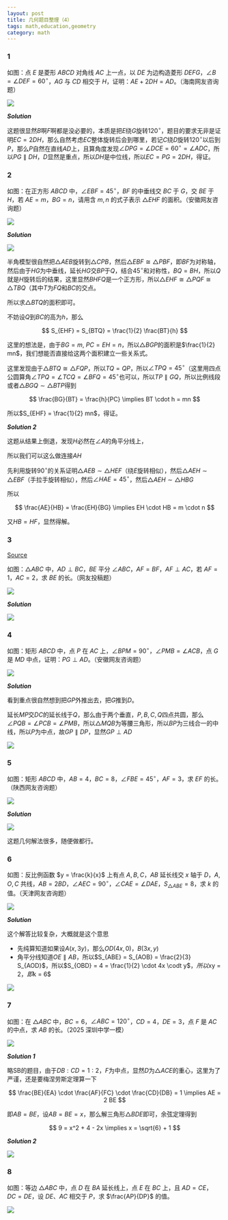 ```yaml
---
layout: post 
title: 几何题目整理（4）
tags: math,education,geometry
category: math
---
```


### 1

如图：点 $E$ 是菱形 $ABCD$ 对角线 $AC$ 上一点，以 $DE$ 为边构造菱形 $DEFG$，$\angle B = \angle DEF = 60^\circ$，$AG$ 与 $CD$ 相交于 $H$，证明：$AE + 2DH = AD$。（海南网友咨询题）

![](https://crsando.github.io/images/2025-08-24/A-001.png)

***Solution***

这题很显然$B$啊$F$啊都是没必要的，本质是把$E$绕$G$旋转$120^\circ$，题目的要求无非是证明$EC = 2DH$，那么自然考虑$EC$整体旋转后会到哪里，若记$C$绕$D$旋转$120^\circ$以后到$P$，那么$P$自然在直线$AD$上，且算角度发现$\angle DPG = \angle DCE = 60^\circ = \angle ADC$，所以$PG \parallel DH$，$D$显然是重点，所以$DH$是中位线，所以$EC = PG = 2 DH$，得证。

### 2

如图：在正方形 $ABCD$ 中，$\angle EBF = 45^\circ$，$BF$ 的中垂线交 $BC$ 于 $G$，交 $BE$ 于 $H$，若 $AE = m$，$BG = n$，请用含 $m, n$ 的式子表示 $\triangle EHF$ 的面积。（安徽网友咨询题）

![](https://crsando.github.io/images/2025-08-24/A-002.png)

***Solution***

![](https://crsando.github.io/images/2025-08-24/A-002-Ans.png)

半角模型很自然把$\triangle AEB$旋转到$\triangle CPB$，然后$\triangle EBF \cong \triangle PBF$，即$BF$为对称轴，然后由于$HG$为中垂线，延长$HG$交$BP$于$Q$，结合$45^\circ$和对称性，$BQ = BH$，所以$Q$就是$H$旋转后的结果，这里显然$BHFQ$是一个正方形，所以$\triangle EHF \cong \triangle PQF \cong \triangle TBQ$（其中$T$为$FQ$和$BC$的交点。

所以求$\triangle BTQ$的面积即可。

不妨设$Q$到$BC$的高为$h$，那么

$$
    S_{EHF} = S_{BTQ} = \frac{1}{2} \frac{BT}{h}
$$

这里的想法是，由于$BG = m$, $PC = EH = n$，所以$\triangle BGP$的面积是$\frac{1}{2} mn$，我们想能否直接给这两个面积建立一些关系式。

这里发现由于$\triangle BTQ \cong \triangle FQP$，所以$TQ = QP$，所以$\angle TPQ = 45^\circ$（这里用四点公圆算角$\angle TPQ = \angle TCQ = \angle BFQ = 45^\circ$也可以，所以$TP \parallel GQ$，所以比例线段或者$\triangle BGQ \sim \triangle BTP$得到

$$
    \frac{BG}{BT} = \frac{h}{PC} \implies BT \cdot h = mn
$$

所以$S_{EHF} = \frac{1}{2} mn$，得证。

***Solution 2***

这题从结果上倒退，发现$H$必然在$\angle A$的角平分线上，

所以我们可以这么做连接$AH$

先利用旋转$90^\circ$的关系证明$\triangle AEB \sim \triangle HEF$（绕$E$旋转相似），然后$\triangle AEH \sim \triangle EBF$（手拉手旋转相似），然后$\angle HAE = 45^\circ$，然后$\triangle AEH \sim \triangle HBG$



所以

$$
    \frac{AE}{HB} = \frac{EH}{BG} \implies EH \cdot HB = m \cdot n
$$

又$HB = HF$，显然得解。

### 3

[Source](https://www.bilibili.com/video/BV1ZSj2zpEru/?spm_id_from=333.1387.upload.video_card.click&vd_source=2c3b1cf87d67c244536d57d4d5b68285)

如图：$\triangle ABC$ 中，$AD \perp BC$，$BE$ 平分 $\angle ABC$，$AF = BF$，$AF \perp AC$，若 $AF = 1$，$AC = 2$，求 $BE$ 的长。（网友投稿题）

![](https://crsando.github.io/images/2025-08-24/A-003.png)

***Solution***

![](https://crsando.github.io/images/2025-08-24/A-003-Ans.png)

### 4

如图：矩形 $ABCD$ 中，点 $P$ 在 $AC$ 上，$\angle BPM = 90^\circ$，$\angle PMB = \angle ACB$，点 $G$ 是 $MD$ 中点，证明：$PG \perp AD$。（安徽网友咨询题）

![](https://crsando.github.io/images/2025-08-24/A-004.png)

***Solution***

看到重点很自然想到把$GP$外推出去，把$G$推到$D$。

延长$MP$交$DC$的延长线于$Q$，那么由于两个垂直，$P,B,C,Q$四点共圆，那么$\angle PQB = \angle PCB = \angle PMB$，所以$\triangle MQB$为等腰三角形，所以$BP$为三线合一的中线，所以$P$为中点，故$GP \parallel DP$，显然$GP \perp AD$

![](https://crsando.github.io/images/2025-08-24/A-004-Ans.png)

### 5

如图：矩形 $ABCD$ 中，$AB = 4$，$BC = 8$，$\angle FBE = 45^\circ$，$AF = 3$，求 $EF$ 的长。（陕西网友咨询题）

![](https://crsando.github.io/images/2025-08-24/A-005.png)

***Solution***

![](https://crsando.github.io/images/2025-08-24/A-005-Ans.png)

这题几何解法很多，随便做都行。

### 6

如图：反比例函数 $y = \frac{k}{x}$ 上有点 $A, B, C$，$AB$ 延长线交 $x$ 轴于 $D$，$A, O, C$ 共线，$AB = 2BD$，$\angle AEC = 90^\circ$，$\angle CAE = \angle DAE$，$S_{\triangle ABE} = 8$，求 $k$ 的值。（天津网友咨询题）

![](https://crsando.github.io/images/2025-08-24/A-006.png)

***Solution***

这个解答比较复杂，大概就是这个意思

- 先纯算知道如果设$A(x, 3y)$，那么$OD(4x,0)$，$B(3x, y)$
- 角平分线知道$OE \parallel AB$，所以$S_{ABE} = S_{AOB} = \frac{2}{3} S_{AOD}$，所以$S_{OBD} = 4 = \frac{1}{2} \cdot 4x \codt y$$，所以$xy = 2$，即$k = 6$

![](https://crsando.github.io/images/2025-08-24/A-006-Ans.png)

### 7

如图：在 $\triangle ABC$ 中，$BC = 6$，$\angle ABC = 120^\circ$，$CD = 4$，$DE = 3$，点 $F$ 是 $AC$ 的中点，求 $AB$ 的长。（2025 深圳中学一模）

![](https://crsando.github.io/images/2025-08-24/A-007.png)

***Solution 1***

略SB的题目，由于$DB:CD = 1:2$，$F$为中点，显然$D$为$\triangle ACE$的重心，这里为了严谨，还是要梅涅劳斯定理算一下

$$
    \frac{BE}{EA} \cdot \frac{AF}{FC} \cdot \frac{CD}{DB} = 1 \implies AE = 2 BE
$$

即$AB = BE$，设$AB = BE = x$，那么解三角形$\triangle BDE$即可，余弦定理得到

$$
    9 = x^2 + 4 - 2x \implies x = \sqrt{6} + 1
$$

***Solution 2***

![](https://crsando.github.io/images/2025-08-24/A-007-Ans.png)

### 8

如图：等边 $\triangle ABC$ 中，点 $D$ 在 $BA$ 延长线上，点 $E$ 在 $BC$ 上，且 $AD = CE$，$DC = DE$，设 $DE$、$AC$ 相交于 $P$，求 $\frac{AP}{DP}$ 的值。

![](https://crsando.github.io/images/2025-08-24/A-008.png)